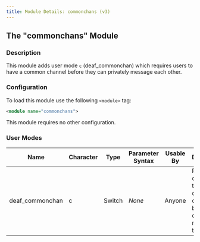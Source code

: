 ```yaml
---
title: Module Details: commonchans (v3)
---
```


## The "commonchans" Module

### Description

This module adds user mode `c` (deaf_commonchan) which requires users to have a common channel before they can privately message each other.

### Configuration

To load this module use the following `<module>` tag:

```xml
<module name="commonchans">
```

This module requires no other configuration.

### User Modes

Name            | Character | Type   | Parameter Syntax | Usable By | Description
--------------- | --------- | ------ | ---------------- | --------- | -----------
deaf_commonchan | c         | Switch | *None*           | Anyone    | Requires other users to have a common channel before they can message this user.

